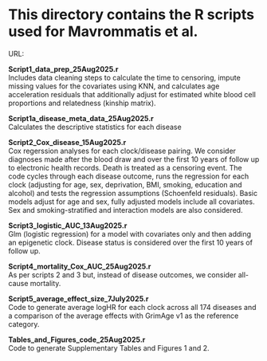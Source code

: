 <h1>This directory contains the R scripts used for Mavrommatis et al. </h1>
 
 URL: 

**Script1_data_prep_25Aug2025.r** <br>
Includes data cleaning steps to calculate the time to censoring, impute missing values for the covariates using KNN, and calculates age acceleration residuals that additionally adjust for estimated white blood cell proportions and relatedness (kinship matrix).

**Script1a_disease_meta_data_25Aug2025.r** <br>
Calculates the descriptive statistics for each disease 

**Script2_Cox_disease_15Aug2025.r** <br>
Cox regerssion analyses for each clock/disease pairing. We consider diagnoses made after the blood draw and over the first 10 years of follow up to electronic health records. Death is treated as a censoring event. The code cycles through each disease outcome, runs the regression for each clock (adjusting for age, sex, deprivation, BMI, smoking, education and alcohol) and tests the regression assumptions (Schoenfeld residuals). Basic models adjust for age and sex, fully adjusted models include all covariates. Sex and smoking-stratified and interaction models are also considered.

**Script3_logistic_AUC_13Aug2025.r** <br>
Glm (logistic regression) for a model with covariates only and then adding an epigenetic clock. Disease status is considered over the first 10 years of follow up.  

**Script4_mortality_Cox_AUC_25Aug2025.r** <br>
As per scripts 2 and 3 but, instead of disease outcomes, we consider all-cause mortality.

**Script5_average_effect_size_7July2025.r** <br>
Code to generate average logHR for each clock across all 174 diseases and a comparison of the average effects with GrimAge v1 as the reference category.

**Tables_and_Figures_code_25Aug2025.r** <br>
Code to generate Supplementary Tables and Figures 1 and 2.
